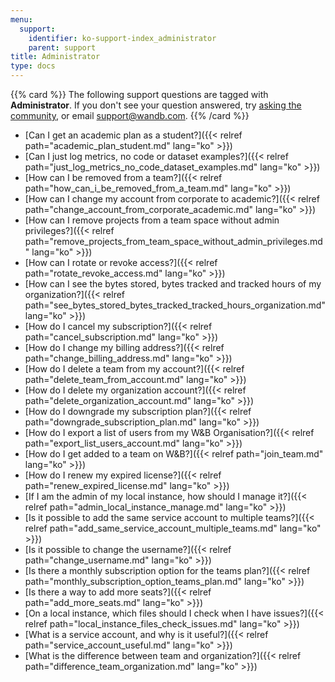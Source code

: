 ```yaml
---
menu:
  support:
    identifier: ko-support-index_administrator
    parent: support
title: Administrator
type: docs
---
```


{{% card %}}
The following support questions are tagged with <b>Administrator</b>. If you don't see 
your question answered, try [asking the community](https://community.wandb.ai/), 
or email [support@wandb.com](mailto:support@wandb.com).
{{% /card %}}

- [Can I get an academic plan as a student?]({{< relref path="academic_plan_student.md" lang="ko" >}})
- [Can I just log metrics, no code or dataset examples?]({{< relref path="just_log_metrics_no_code_dataset_examples.md" lang="ko" >}})
- [How can I be removed from a team?]({{< relref path="how_can_i_be_removed_from_a_team.md" lang="ko" >}})
- [How can I change my account from corporate to academic?]({{< relref path="change_account_from_corporate_academic.md" lang="ko" >}})
- [How can I remove projects from a team space without admin privileges?]({{< relref path="remove_projects_from_team_space_without_admin_privileges.md" lang="ko" >}})
- [How can I rotate or revoke access?]({{< relref path="rotate_revoke_access.md" lang="ko" >}})
- [How can I see the bytes stored, bytes tracked and tracked hours of my organization?]({{< relref path="see_bytes_stored_bytes_tracked_tracked_hours_organization.md" lang="ko" >}})
- [How do I cancel my subscription?]({{< relref path="cancel_subscription.md" lang="ko" >}})
- [How do I change my billing address?]({{< relref path="change_billing_address.md" lang="ko" >}})
- [How do I delete a team from my account?]({{< relref path="delete_team_from_account.md" lang="ko" >}})
- [How do I delete my organization account?]({{< relref path="delete_organization_account.md" lang="ko" >}})
- [How do I downgrade my subscription plan?]({{< relref path="downgrade_subscription_plan.md" lang="ko" >}})
- [How do I export a list of users from my W&B Organisation?]({{< relref path="export_list_users_account.md" lang="ko" >}})
- [How do I get added to a team on W&B?]({{< relref path="join_team.md" lang="ko" >}})
- [How do I renew my expired license?]({{< relref path="renew_expired_license.md" lang="ko" >}})
- [If I am the admin of my local instance, how should I manage it?]({{< relref path="admin_local_instance_manage.md" lang="ko" >}})
- [Is it possible to add the same service account to multiple teams?]({{< relref path="add_same_service_account_multiple_teams.md" lang="ko" >}})
- [Is it possible to change the username?]({{< relref path="change_username.md" lang="ko" >}})
- [Is there a monthly subscription option for the teams plan?]({{< relref path="monthly_subscription_option_teams_plan.md" lang="ko" >}})
- [Is there a way to add more seats?]({{< relref path="add_more_seats.md" lang="ko" >}})
- [On a local instance, which files should I check when I have issues?]({{< relref path="local_instance_files_check_issues.md" lang="ko" >}})
- [What is a service account, and why is it useful?]({{< relref path="service_account_useful.md" lang="ko" >}})
- [What is the difference between team and organization?]({{< relref path="difference_team_organization.md" lang="ko" >}})